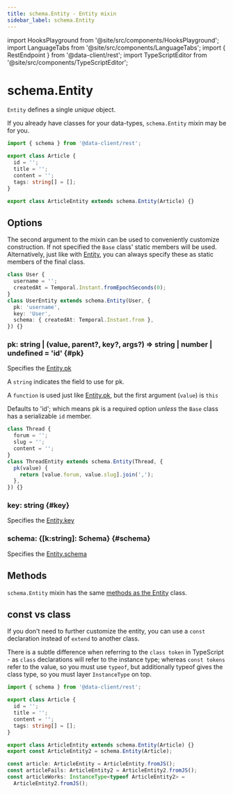 ```yaml
---
title: schema.Entity - Entity mixin
sidebar_label: schema.Entity
---
```


<head>
  <meta name="docsearch:pagerank" content="10"/>
</head>

import HooksPlayground from '@site/src/components/HooksPlayground';
import LanguageTabs from '@site/src/components/LanguageTabs';
import { RestEndpoint } from '@data-client/rest';
import TypeScriptEditor from '@site/src/components/TypeScriptEditor';

# schema.Entity

`Entity` defines a single _unique_ object.

If you already have classes for your data-types, `schema.Entity` mixin may be for you.

<TypeScriptEditor>

```typescript {10}
import { schema } from '@data-client/rest';

export class Article {
  id = '';
  title = '';
  content = '';
  tags: string[] = [];
}

export class ArticleEntity extends schema.Entity(Article) {}
```

</TypeScriptEditor>

## Options

The second argument to the mixin can be used to conveniently customize construction. If not specified the `Base`
class' static members will be used. Alternatively, just like with [Entity](./Entity.md), you can always specify
these as static members of the final class.

<TypeScriptEditor>

```typescript
class User {
  username = '';
  createdAt = Temporal.Instant.fromEpochSeconds(0);
}
class UserEntity extends schema.Entity(User, {
  pk: 'username',
  key: 'User',
  schema: { createdAt: Temporal.Instant.from },
}) {}
```

</TypeScriptEditor>

### pk: string | (value, parent?, key?, args?) => string | number | undefined = 'id' {#pk}

Specifies the [Entity.pk](./Entity.md#pk)

A `string` indicates the field to use for pk.

A `function` is used just like [Entity.pk](./Entity.md#pk), but the first argument (`value`) is `this`

Defaults to 'id'; which means pk is a required option _unless_ the `Base` class has a serializable `id` member.

<TypeScriptEditor>

```typescript title="multi-column primary key"
class Thread {
  forum = '';
  slug = '';
  content = '';
}
class ThreadEntity extends schema.Entity(Thread, {
  pk(value) {
    return [value.forum, value.slug].join(',');
  },
}) {}
```

</TypeScriptEditor>

### key: string  {#key}

Specifies the [Entity.key](./Entity.md#key)

### schema: \{[k\:string]: Schema}  {#schema}

Specifies the [Entity.schema](./Entity.md#schema)

## Methods

`schema.Entity` mixin has the same [methods as the Entity](./Entity.md#methods) class.

## const vs class

If you don't need to further customize the entity, you can use a `const` declaration instead
of `extend` to another class.

There is a subtle difference when referring to the `class token` in TypeScript - as
`class` declarations will refer to the instance type; whereas `const tokens` refer to the value, so you
must use `typeof`, but additionally typeof gives the class type, so you must layer `InstanceType`
on top.

<TypeScriptEditor>

```typescript
import { schema } from '@data-client/rest';

export class Article {
  id = '';
  title = '';
  content = '';
  tags: string[] = [];
}

export class ArticleEntity extends schema.Entity(Article) {}
export const ArticleEntity2 = schema.Entity(Article);

const article: ArticleEntity = ArticleEntity.fromJS();
const articleFails: ArticleEntity2 = ArticleEntity2.fromJS();
const articleWorks: InstanceType<typeof ArticleEntity2> =
  ArticleEntity2.fromJS();
```

</TypeScriptEditor>
